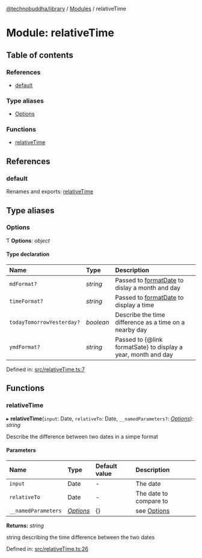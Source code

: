 [@technobuddha/library](../../README.md) / [Modules](../Modules.md) / relativeTime

# Module: relativeTime

## Table of contents

### References

- [default](relativetime.md#default)

### Type aliases

- [Options](relativetime.md#options)

### Functions

- [relativeTime](relativetime.md#relativetime)

## References

### default

Renames and exports: [relativeTime](relativetime.md#relativetime)

## Type aliases

### Options

Ƭ **Options**: *object*

#### Type declaration

| Name | Type | Description |
| :------ | :------ | :------ |
| `mdFormat?` | *string* | Passed to [formatDate](formatdate.md) to dislay a month and day |
| `timeFormat?` | *string* | Passed to [formatDate](formatdate.md) to display a time |
| `todayTomorrowYesterday?` | *boolean* | Describe the time difference as a time on a nearby day |
| `ymdFormat?` | *string* | Passed to {@link formatSate} to display a year, month and day |

Defined in: [src/relativeTime.ts:7](https://github.com/technobuddha/hill.software/blob/693f679/packages/library/src/relativeTime.ts#L7)

## Functions

### relativeTime

▸ **relativeTime**(`input`: Date, `relativeTo`: Date, `__namedParameters?`: [*Options*](relativetime.md#options)): *string*

Describe the difference between two dates in a simpe format

#### Parameters

| Name | Type | Default value | Description |
| :------ | :------ | :------ | :------ |
| `input` | Date | - | The date |
| `relativeTo` | Date | - | The date to compare to |
| `__namedParameters` | [*Options*](relativetime.md#options) | {} | see [Options](relativetime.md#options) |

**Returns:** *string*

string describing the time difference between the two dates

Defined in: [src/relativeTime.ts:26](https://github.com/technobuddha/hill.software/blob/693f679/packages/library/src/relativeTime.ts#L26)
